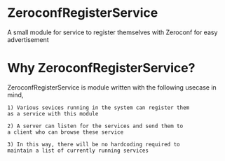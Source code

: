 # ZeroconfRegisterService

A small module for service to register themselves with Zeroconf for easy advertisement

# Why ZeroconfRegisterService?

ZeroconfRegisterService is module written with the following usecase in
mind,

    1) Various sevices running in the system can register them
    as a service with this module

    2) A server can listen for the services and send them to
    a client who can browse these service

    3) In this way, there will be no hardcoding required to
    maintain a list of currently running services
